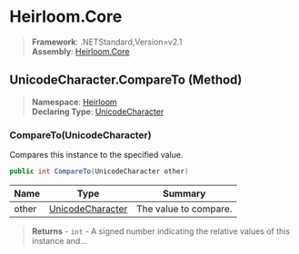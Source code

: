 # Heirloom.Core

> **Framework**: .NETStandard,Version=v2.1  
> **Assembly**: [Heirloom.Core][0]

## UnicodeCharacter.CompareTo (Method)

> **Namespace**: [Heirloom][0]  
> **Declaring Type**: [UnicodeCharacter][1]

### CompareTo(UnicodeCharacter)

Compares this instance to the specified value.

```cs
public int CompareTo(UnicodeCharacter other)
```

| Name  | Type                  | Summary               |
|-------|-----------------------|-----------------------|
| other | [UnicodeCharacter][1] | The value to compare. |

> **Returns** - `int` - A signed number indicating the relative values of this instance and...

[0]: ../../../Heirloom.Core.md
[1]: ../UnicodeCharacter.md
